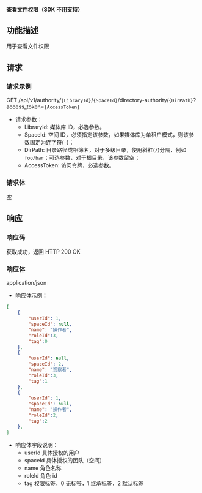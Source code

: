 #### 查看文件权限（SDK 不用支持）

## 功能描述

用于查看文件权限

## 请求

### 请求示例  

GET /api/v1/authority/`{LibraryId}`/`{SpaceId}`/directory-authority/`{DirPath}`?access_token=`{AccessToken}`

- 请求参数：
  - LibraryId: 媒体库 ID，必选参数。
  - SpaceId: 空间 ID，必须指定该参数，如果媒体库为单租户模式，则该参数固定为连字符(`-`)；
  - DirPath: 目录路径或相簿名，对于多级目录，使用斜杠(`/`)分隔，例如 `foo/bar`；可选参数，对于根目录，该参数留空；
  - AccessToken: 访问令牌，必选参数。

### 请求体

空

## 响应

### 响应码

获取成功，返回 HTTP 200 OK

### 响应体

application/json

- 响应体示例：

```json
[
    {
        "userId": 1,
        "spaceId": null,
        "name": "操作者",
        "roleId":3,
        "tag":0
    },
    {
        "userId": null,
        "spaceId": 2,
        "name": "观察者",
        "roleId":3,
        "tag":1
    },
    {
        "userId": 1,
        "spaceId": null,
        "name": "操作者",
        "roleId":2,
        "tag":2
    },
]
```

- 响应体字段说明：
  - userId 具体授权的用户
  - spaceId 具体授权的团队（空间）
  - name 角色名称
  - roleId 角色 id
  - tag 权限标签，0 无标签，1 继承标签，2 默认标签
